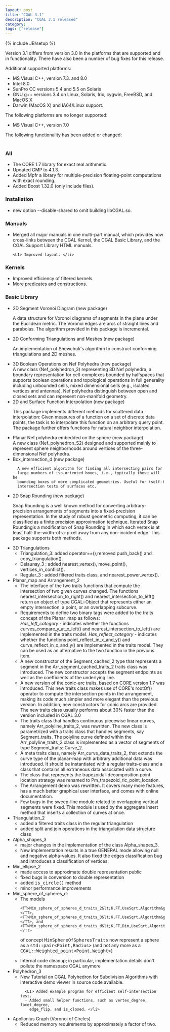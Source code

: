 ```yaml
---
layout: post
title: "CGAL 3.1"
description: "CGAL 3.1 released"
category:
tags: ["release"]
---
```

{% include JB/setup %}
<p>Version 3.1 differs from version 3.0 in the platforms that are supported and
in functionality.  There have also been a number of bug fixes for this release.</p>


<p>
Additional supported platforms:
<UL>
   <LI> MS Visual C++, version 7.3. and 8.0 </li>
   <LI> Intel 8.0 </li>
   <LI> SunPro CC versions 5.4 and 5.5 on Solaris </li>
   <LI> GNU g++ versions 3.4 on Linux, Solaris, Irix, cygwin, FreeBSD, and MacOS X </li>
  <LI> Darwin (MacOS X) and IA64/Linux support. </li>
</UL>
<p>
The following platforms are no longer supported:
<UL>
   <LI>MS Visual C++, version 7.0 </li>
</UL>

<p>
The following functionality has been added or changed:<BR><BR>

<H3>All</H3>
<UL>
    <LI> The  CORE 1.7 library for exact
      real arithmetic. </li>
    <LI>Updated  GMP to 4.1.3. </li>
    <LI>Added Mpfr a library for multiple-precision floating-point computations with exact rounding. </li>
    <LI>Added Boost 1.32.0 (only include files). </li>
</UL>

<H3>Installation</H3>
<UL>
   <LI> new option --disable-shared to omit building libCGAL.so. </li>
</UL>


<H3>Manuals</H3>
<UL>
    <LI> Merged all major manuals in one multi-part manual, which provides
      now cross-links between the CGAL Kernel, the CGAL Basic Library,
      and the CGAL Support Library HTML manuals. </li>

    <LI> Improved layout. </li>
</UL>

<H3>Kernels</H3>

<UL>
   <LI> Improved efficiency of filtered kernels. </li>
   <LI>More predicates and constructions. </li>
</UL>


<H3>Basic Library</H3>


<UL>
  <LI> 2D Segment Voronoi Diagram (new package)<BR>

A data structure for Voronoi diagrams of segments in the plane under the Euclidean metric. The Voronoi edges
are arcs of straight lines and parabolas. The algorithm provided in this package is incremental.
</LI>

<LI>  2D Conforming Triangulations and Meshes (new package)<BR>

An implementation of Shewchuk's algorithm  to construct conforming triangulations and 2D meshes.
</LI>



  <LI> 3D Boolean Operations on  Nef Polyhedra (new package)<BR>
A new class (Nef_polyhedron_3) representing 3D Nef polyhedra, a
      boundary representation for cell-complexes bounded by halfspaces
      that supports boolean operations and topological operations in full
      generality including unbounded cells, mixed dimensional cells (e.g.,
      isolated vertices and antennas). Nef polyhedra distinguish between
      open and closed sets and can represent non-manifold geometry.

</LI>

<LI>  2D and Surface Function Interpolation (new package)<BR>

This package implements different methods for scattered data interpolation: Given
measures of a function on a set of discrete data points, the task is
to interpolate this function on an arbitrary query point. The package
further offers functions for natural neighbor interpolation.

</LI>

 <LI> Planar Nef polyhedra embedded on the sphere (new package)<BR>
      A new class (Nef_polyhedron_S2) designed and supported mainly to
      represent sphere neighborhoods around vertices of the three-
      dimensional Nef polyhedra.
</LI>

 <LI> Box_intersection_d (new package)<BR>

      A new efficient algorithm for finding all intersecting pairs for
      large numbers of iso-oriented boxes, i.e., typically these will be
      bounding boxes of more complicated geometries. Useful for (self-)
      intersection tests of surfaces etc.
</LI>


<LI>  2D Snap Rounding (new package)<BR>

Snap Rounding is a well known method for converting
arbitrary-precision arrangements of segments into a fixed-precision
representation. In the study of robust geometric
computing, it can be classified as a finite precision approximation
technique. Iterated Snap Roundingis a modification
of Snap Rounding in which each vertex is at least half-the-width-of-a-pixel away
from any non-incident edge. This package supports both
methods.
</LI>

<LI>3D Triangulations

<UL>
 <LI> Triangulation_3: added operator==(),removed push_back() and copy_triangulation(). </li>
<LI> Delaunay_3 : added nearest_vertex(), move_point(), vertices_in_conflict(). </li>
<LI> Regular_3 :  added filtered traits class, and nearest_power_vertex(). </li>
</UL>
 </li>

<LI> Planar_map and Arrangement_2

<UL>
<LI> The interface of the two traits functions that compute the intersection of two given curves changed. The functions nearest_intersection_to_right() and nearest_intersection_to_left() return an object of type CGAL::Object that represents either an empty intersection, a point, or an overlapping subcurve. </li>
<LI> Requirements to define two binary tags were added to the traits concept of the Planar_map as follows: </li>
<EM>Has_left_category</EM> - indicates whether the functions curves_compare_y_at_x_left() and nearest_intersection_to_left() are implemented in the traits model.
<EM>Has_reflect_category</EM> - indicates whether the functions point_reflect_in_x_and_y() and curve_reflect_in_x_and_y() are implemented in the traits model. They can be used as an alternative to the two function in the previous item.
<LI> A new constructor of the Segment_cached_2 type that represents a segment in the Arr_segment_cached_traits_2 traits class was introduced. The new constructor accepts the segment endpoints as well as the coefficients of the underlying line. </li>
<LI> A new version of the conic-arc traits, based on CORE version 1.7 was introduced. This new traits class makes use of CORE's rootOf() operator to compute the intersection points in the arrangement, making its code much simpler and more elegant than the previous version. In addition, new constructors for conic arcs are provided. The new traits class usually performs about 30% faster than the version included in CGAL 3.0 </li>
<LI> The traits class that handles continuous piecewise linear curves, namely Arr_polyline_traits_2, was rewritten. The new class is parametrized with a traits class that handles segments, say Segment_traits. The polyline curve defined within the Arr_polyline_traits_2 class is implemented as a vector of segments of type Segment_traits::Curve_2.
<LI> A meta traits class, namely Arr_curve_data_traits_2,  that extends the curve type of the planar-map with arbitrary additional data was introduced. It should be instantiated with a regular traits-class and a class that contains all extraneous data associated with a curve. </li>
<LI>  The class that represents the trapezoidal-decomposition point location strategy was renamed to Pm_trapezoid_ric_point_location. </li>
<LI> The Arrangement demo was rewritten. It covers many more features, has a much better graphical user interface, and comes with online documentation. </li>
<LI> Few bugs in the sweep-line module related to overlapping vertical segments were fixed. This module is used by the aggregate insert method that inserts a collection of curves at once. </li>
</UL>
 </li>

</li>
<LI>Triangulation_2

<UL>
<LI> added a filtered traits class in the regular triangulation </li>
<LI> added split and join operations in the triangulation data structure class </li>
</UL>
 </li>


<LI>Alpha_shapes_3

<UL>
<LI>major changes in the implementation of the class Alpha_shapes_3. </li>
<LI>New implementation results in a true GENERAL mode
    allowing null and negative alpha-values. It also fixed the edges classification bug
    and introduces a classification of vertices. </li>
</UL>
 </li>


<LI>Min_ellipse_2

<UL>
 <LI> made access to approximate double representation public </li>
 <LI> fixed bugs in conversion to double representation </li>
 <LI> added <TT>is_circle()</TT> method </li>
 <LI> minor performance improvements </li>
</UL>
 </li>
 
<LI>Min_sphere_of_spheres_d:

<UL>
<LI> The models

    <TT>Min_sphere_of_spheres_d_traits_2&lt;K,FT,UseSqrt,Algorithm&gt;</TT>,
    <TT>Min_sphere_of_spheres_d_traits_3&lt;K,FT,UseSqrt,Algorithm&gt;</TT>, and
    <TT>Min_sphere_of_spheres_d_traits_d&lt;K,FT,Dim,UseSqrt,Algorithm&gt;</TT>

  of concept <TT>MinSphereOfSpheresTraits</TT> now represent a sphere
  as a <TT>std::pair&lt;Point,Radius&gt;</TT> (and not any more as a
  <TT>CGAL::Weighted_point&lt;Point,Weight&gt;</TT>) </li>
<LI> Internal code cleanup; in particular, implementation details
  don't pollute the namespace CGAL anymore </li>
</UL>
 </li>

<LI>Polyhedron_3

<UL>
      <LI> New Tutorial on CGAL Polyhedron for Subdivision Algorithms with
        interactive demo viewer in source code available. </li>

      <LI> Added example program for efficient self-intersection test.
      - Added small helper functions, such as vertex_degree, facet_degree,
        edge_flip, and is_closed. </li>
</UL>
 </li>
 
<LI> Apollonius Graph (Voronoi of Circles)

 <UL>
       <LI> Reduced memory requirements by approximately a factor of two. </li>
 </UL>
 </li>
 
</UL>
